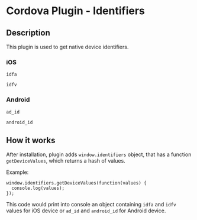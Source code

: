 # Cordova Plugin - Identifiers

## Description
This plugin is used to get native device identifiers.

### iOS
`idfa`

`idfv`

### Android
`ad_id`

`android_id`

## How it works
After installation, plugin adds `window.identifiers` object, that has a function `getDeviceValues`, which returns a hash of values.

Example:
```
window.identifiers.getDeviceValues(function(values) {
  console.log(values);
});
```

This code would print into console an object containing `idfa` and `idfv` values for iOS device or `ad_id` and `android_id` for Android device.
